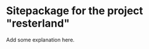 Sitepackage for the project "resterland"
==============================================================

Add some explanation here.
